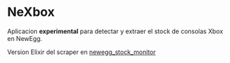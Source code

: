 # NeXbox

Aplicacion **experimental** para detectar y extraer el stock de consolas Xbox en NewEgg.

Version Elixir del scraper en [newegg_stock_monitor](https://github.com/jesusangelm/newegg_stock_monitor)

